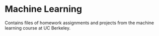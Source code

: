 # Machine Learning

Contains files of homework assignments and projects from the machine learning course at UC Berkeley.
